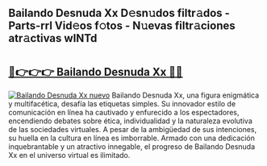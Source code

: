 ## Bailando Desnuda Xx D𝚎sn𝚞dos filtr𝚊dos - Parts-rrl Vid𝚎os f𝚘tos - N𝚞evas filtr𝚊ciones atr𝚊ctivas wINTd

# <h2><a href="http://mb2gv6s.tromn.icu/?c=Bailando+Desnuda+Xx">🔗👉👉👉 Bailando Desnuda Xx 🔗🔗</a></h2>

[![Bailando Desnuda Xx nuevo](https://i.imgur.com/pEAQMta.gif)](http://mb2gv6s.tromn.icu/?c=Bailando+Desnuda+Xx)
Bailando Desnuda Xx, una figura enigmática y multifacética, desafía las etiquetas simples. Su innovador estilo de comunicación en línea ha cautivado y enfurecido a los espectadores, encendiendo debates sobre ética, individualidad y la naturaleza evolutiva de las sociedades virtuales. A pesar de la ambigüedad de sus intenciones, su huella en la cultura en línea es imborrable. Armado con una dedicación inquebrantable y un atractivo innegable, el progreso de Bailando Desnuda Xx en el universo virtual es ilimitado.

